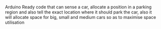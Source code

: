 Arduino Ready code that can sense a car, allocate a position in a parking region and also tell the exact location where it should park the car, also it will allocate space for big, small and medium cars so as to maximise space utilisation
